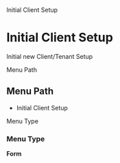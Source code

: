 
Initial Client Setup
# Initial Client Setup


Initial new Client/Tenant Setup

Menu Path
## Menu Path



- Initial Client Setup

Menu Type
### Menu Type

**Form**

